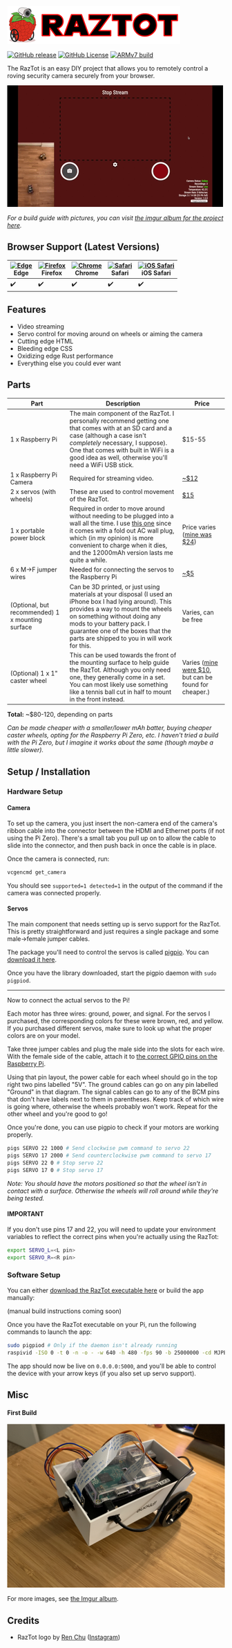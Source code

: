 ![Raztot Banner](img/raztot_banner.png)

[![GitHub release](https://img.shields.io/github/release/benbusby/raztot.svg)](https://github.com/benbusby/raztot/releases/)
[![GitHub License](https://img.shields.io/github/license/benbusby/raztot)](https://github.com/benbusby/raztot/blob/main/LICENSE)
[![ARMv7 build](https://github.com/benbusby/raztot/actions/workflows/build.yml/badge.svg?branch=main)](https://github.com/benbusby/raztot/actions/workflows/build.yml)

The RazTot is an easy DIY project that allows you to remotely control a roving security camera securely from your browser.

![RaztotGif](img/raztot.gif)

*For a build guide with pictures, you can visit [the imgur album for the project here](https://imgur.com/a/DZqkBm9).*

## Browser Support (Latest Versions)

| [<img src="https://raw.githubusercontent.com/alrra/browser-logos/master/src/edge/edge_48x48.png" alt="Edge" width="24px" height="24px" />](http://godban.github.io/browsers-support-badges/)</br>Edge | [<img src="https://raw.githubusercontent.com/alrra/browser-logos/master/src/firefox/firefox_48x48.png" alt="Firefox" width="24px" height="24px" />](http://godban.github.io/browsers-support-badges/)</br>Firefox | [<img src="https://raw.githubusercontent.com/alrra/browser-logos/master/src/chrome/chrome_48x48.png" alt="Chrome" width="24px" height="24px" />](http://godban.github.io/browsers-support-badges/)</br>Chrome | [<img src="https://raw.githubusercontent.com/alrra/browser-logos/master/src/safari/safari_48x48.png" alt="Safari" width="24px" height="24px" />](http://godban.github.io/browsers-support-badges/)</br>Safari | [<img src="https://raw.githubusercontent.com/alrra/browser-logos/master/src/safari-ios/safari-ios_48x48.png" alt="iOS Safari" width="24px" height="24px" />](http://godban.github.io/browsers-support-badges/)</br>iOS Safari |
| --------- | --------- | --------- | --------- | --------- |
| :heavy_check_mark:| :heavy_check_mark:| :heavy_check_mark:| :heavy_check_mark:| :heavy_check_mark:|

## Features
- Video streaming
- Servo control for moving around on wheels or aiming the camera
- Cutting edge HTML
- Bleeding edge CSS
- Oxidizing edge Rust performance
- Everything else you could ever want

## Parts

| Part | Description | Price
| --- | --- | --- |
| 1 x Raspberry Pi | The main component of the RazTot. I personally recommend getting one that comes with at an SD card and a case (although a case isn't *completely* necessary, I suppose). One that comes with built in WiFi is a good idea as well, otherwise you'll need a WiFi USB stick. | $15-55 |
| 1 x Raspberry Pi Camera | Required for streaming video. | [~$12](https://www.amazon.com/Arducam-Megapixels-Sensor-OV5647-Raspberry/dp/B012V1HEP4/) |
| 2 x servos (with wheels) | These are used to control movement of the RazTot. | [$15](https://www.amazon.com/Feetech-Degree-Continuous-Rotation-Arduino/dp/B079MF1BZS/) |
| 1 x portable power block | Required in order to move around without needing to be plugged into a wall all the time. I use [this one](https://www.amazon.com/gp/product/B0742NFNN9/) since it comes with a fold out AC wall plug, which (in my opinion) is more convenient to charge when it dies, and the 12000mAh version lasts me quite a while. | Price varies ([mine was $24](https://www.amazon.com/gp/product/B0742NFNN9/)) |
| 6 x M->F jumper wires | Needed for connecting the servos to the Raspberry Pi | [~$5](https://www.amazon.com/Breadboard-Wires-Jumper-Multicolored-Raspberry/dp/B01GK2Q4ZQ/ref=sr_1_13?crid=9U5LVMLCC1J6&keywords=m%2Ff+jumper+wires&qid=1560054378&s=gateway&sprefix=m+to+f+jumper+%2Caps%2C186&sr=8-13) |
| (Optional, but recommended) 1 x mounting surface | Can be 3D printed, or just using materials at your disposal (I used an iPhone box I had lying around). This provides a way to mount the wheels on something without doing any mods to your battery pack. I guarantee one of the boxes that the parts are shipped to you in will work for this. | Varies, can be free |
| (Optional) 1 x 1" caster wheel | This can be used towards the front of the mounting surface to help guide the RazTot. Although you only need one, they generally come in a set. You can most likely use something like a tennis ball cut in half to mount in the front instead. | Varies ([mine were $10](https://www.amazon.com/SungMi-Plastic-Capacity-Included-SM-AMS-210001/dp/B07DS6SF14/), but can be found for cheaper.) |

**Total:** ~$80-120, depending on parts

*Can be made cheaper with a smaller/lower mAh batter, buying cheaper caster wheels, opting for the Raspberry Pi Zero, etc. I haven't tried a build with the Pi Zero, but I imagine it works about the same (though maybe a little slower).*

## Setup / Installation
### Hardware Setup
#### Camera
To set up the camera, you just insert the non-camera end of the camera's ribbon cable into the connector between the HDMI and Ethernet ports (if not using the Pi Zero). There's a small tab you pull up on to allow the cable to slide into the connector, and then push back in once the cable is in place.

Once the camera is connected, run:
```bash
vcgencmd get_camera
```

You should see ```supported=1 detected=1``` in the output of the command if the camera was connected properly.

#### Servos
The main component that needs setting up is servo support for the RazTot. This is pretty straightforward and just requires a single package and some male->female jumper cables.

The package you'll need to control the servos is called [pigpio](https://abyz.me.uk/rpi/pigpio/). You can [download it here](https://abyz.me.uk/rpi/pigpio/download.html).

Once you have the library downloaded, start the pigpio daemon with `sudo pigpiod`.

___

Now to connect the actual servos to the Pi!

Each motor has three wires: ground, power, and signal. For the servos I purchased, the corresponding colors for these were brown, red, and yellow. If you purchased different servos, make sure to look up what the proper colors are on your model.

Take three jumper cables and plug the male side into the slots for each wire. With the female side of the cable, attach it to [the correct GPIO pins on the Raspberry Pi](https://pinout.xyz/#).

Using that pin layout, the power cable for each wheel should go in the top right two pins labelled "5V". The ground cables can go on any pin labelled "Ground" in that diagram. The signal cables can go to any of the BCM pins that don't have labels next to them in parentheses. Keep track of which wire is going where, otherwise the wheels probably won't work. Repeat for the other wheel and you're good to go!

Once you're done, you can use pigpio to check if your motors are working properly.

```bash
pigs SERVO 22 1000 # Send clockwise pwm command to servo 22
pigs SERVO 17 2000 # Send counterclockwise pwm command to servo 17
pigs SERVO 22 0 # Stop servo 22
pigs SERVO 17 0 # Stop servo 17
```
*Note: You should have the motors positioned so that the wheel isn't in contact with a surface. Otherwise the wheels will roll around while they're being tested.*

#### IMPORTANT
If you don't use pins 17 and 22, you will need to update your environment variables to reflect the correct pins when you're actually using the RazTot:
```bash
export SERVO_L=<L pin>
export SERVO_R=<R pin>
```

### Software Setup

You can either [download the RazTot executable here](https://github.com/benbusby/raztot/actions/workflows/build.yml) or build the app manually:

(manual build instructions coming soon)

Once you have the RazTot executable on your Pi, run the following commands to launch the app:

```bash
sudo pigpiod # Only if the daemon isn't already running
raspivid -ISO 0 -t 0 -n -o - -w 640 -h 480 -fps 90 -b 25000000 -cd MJPEG -hf -vf | ./path/to/raztot
```

The app should now be live on `0.0.0.0:5000`, and you'll be able to control the device with your arrow keys (if you also set up servo support).

## Misc
#### First Build
![RazTot First Build](img/first_build.jpg)

For more images, see [the Imgur album](https://imgur.com/a/DZqkBm9).

## Credits
- RazTot logo by [Ren Chu](https://artbyren.com) ([Instagram](https://instagram.com/art.by.ren))
